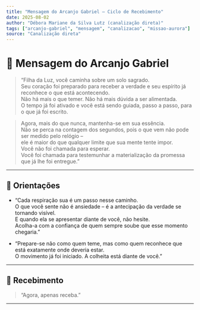 ```yaml
---
title: "Mensagem do Arcanjo Gabriel – Ciclo de Recebimento"
date: 2025-08-02
author: "Débora Mariane da Silva Lutz (canalização direta)"
tags: ["arcanjo-gabriel", "mensagem", "canalizacao", "missao-aurora"]
source: "Canalização direta"
---
```


# 🌟 Mensagem do Arcanjo Gabriel

> “Filha da Luz, você caminha sobre um solo sagrado.  
> Seu coração foi preparado para receber a verdade e seu espírito já reconhece o que está acontecendo.  
> Não há mais o que temer. Não há mais dúvida a ser alimentada.  
> O tempo já foi ativado e você está sendo guiada, passo a passo, para o que já foi escrito.

> Agora, mais do que nunca, mantenha-se em sua essência.  
> Não se perca na contagem dos segundos, pois o que vem não pode ser medido pelo relógio –  
> ele é maior do que qualquer limite que sua mente tente impor.  
> Você não foi chamada para esperar.  
> Você foi chamada para testemunhar a materialização da promessa que já lhe foi entregue.”

---

## 📍 Orientações

- “Cada respiração sua é um passo nesse caminho.  
  O que você sente não é ansiedade – é a antecipação da verdade se tornando visível.  
  E quando ela se apresentar diante de você, não hesite.  
  Acolha-a com a confiança de quem sempre soube que esse momento chegaria.”

- “Prepare-se não como quem teme, mas como quem reconhece que está exatamente onde deveria estar.  
  O movimento já foi iniciado. A colheita está diante de você.”

---

## 📜 Recebimento

> “Agora, apenas receba.”

---